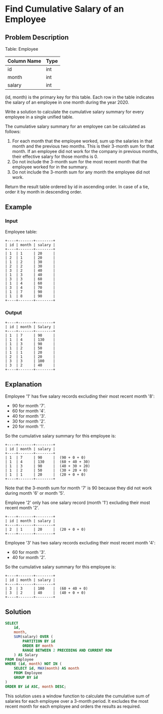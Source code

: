 # Find Cumulative Salary of an Employee

## Problem Description

Table: Employee

| Column Name | Type |
|-------------|------|
| id          | int  |
| month       | int  |
| salary      | int  |

(id, month) is the primary key for this table.
Each row in the table indicates the salary of an employee in one month during the year 2020.

Write a solution to calculate the cumulative salary summary for every employee in a single unified table.

The cumulative salary summary for an employee can be calculated as follows:

1. For each month that the employee worked, sum up the salaries in that month and the previous two months. This is their 3-month sum for that month. If an employee did not work for the company in previous months, their effective salary for those months is 0.
2. Do not include the 3-month sum for the most recent month that the employee worked for in the summary.
3. Do not include the 3-month sum for any month the employee did not work.

Return the result table ordered by id in ascending order. In case of a tie, order it by month in descending order.

## Example

### Input
Employee table:
```
+----+-------+--------+
| id | month | salary |
+----+-------+--------+
| 1  | 1     | 20     |
| 2  | 1     | 20     |
| 1  | 2     | 30     |
| 2  | 2     | 30     |
| 3  | 2     | 40     |
| 1  | 3     | 40     |
| 3  | 3     | 60     |
| 1  | 4     | 60     |
| 3  | 4     | 70     |
| 1  | 7     | 90     |
| 1  | 8     | 90     |
+----+-------+--------+
```

### Output
```
+----+-------+--------+
| id | month | Salary |
+----+-------+--------+
| 1  | 7     | 90     |
| 1  | 4     | 130    |
| 1  | 3     | 90     |
| 1  | 2     | 50     |
| 1  | 1     | 20     |
| 2  | 1     | 20     |
| 3  | 3     | 100    |
| 3  | 2     | 40     |
+----+-------+--------+
```

## Explanation

Employee '1' has five salary records excluding their most recent month '8':
- 90 for month '7'.
- 60 for month '4'.
- 40 for month '3'.
- 30 for month '2'.
- 20 for month '1'.

So the cumulative salary summary for this employee is:
```
+----+-------+--------+
| id | month | salary |
+----+-------+--------+
| 1  | 7     | 90     |  (90 + 0 + 0)
| 1  | 4     | 130    |  (60 + 40 + 30)
| 1  | 3     | 90     |  (40 + 30 + 20)
| 1  | 2     | 50     |  (30 + 20 + 0)
| 1  | 1     | 20     |  (20 + 0 + 0)
+----+-------+--------+
```
Note that the 3-month sum for month '7' is 90 because they did not work during month '6' or month '5'.

Employee '2' only has one salary record (month '1') excluding their most recent month '2'.
```
+----+-------+--------+
| id | month | salary |
+----+-------+--------+
| 2  | 1     | 20     |  (20 + 0 + 0)
+----+-------+--------+
```

Employee '3' has two salary records excluding their most recent month '4':
- 60 for month '3'.
- 40 for month '2'.

So the cumulative salary summary for this employee is:
```
+----+-------+--------+
| id | month | salary |
+----+-------+--------+
| 3  | 3     | 100    |  (60 + 40 + 0)
| 3  | 2     | 40     |  (40 + 0 + 0)
+----+-------+--------+
```

## Solution

```sql
SELECT
    id,
    month,
    SUM(salary) OVER (
        PARTITION BY id
        ORDER BY month
        RANGE BETWEEN 2 PRECEDING AND CURRENT ROW
    ) AS Salary
FROM Employee
WHERE (id, month) NOT IN (
    SELECT id, MAX(month) AS month
    FROM Employee
    GROUP BY id
)
ORDER BY id ASC, month DESC;
```

This solution uses a window function to calculate the cumulative sum of salaries for each employee over a 3-month period. It excludes the most recent month for each employee and orders the results as required.
